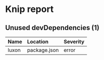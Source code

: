 # Knip report

## Unused devDependencies (1)

| Name  | Location     | Severity |
| :---- | :----------- | :------- |
| luxon | package.json | error    |

